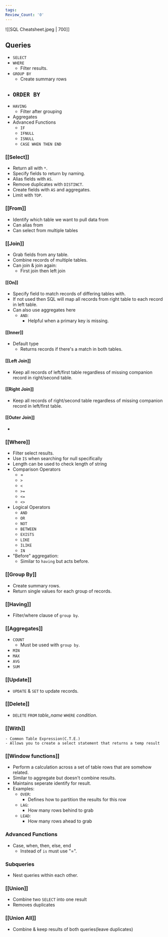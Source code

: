 ```yaml
---
tags:
Review_Count: '0'
---
```


![[SQL Cheatsheet.jpeg | 700]]

## Queries

- `SELECT`
- `WHERE`
  - Filter results.
- `GROUP BY`
  - Create summary rows
- `ORDER BY`
  -
- `HAVING`
  - Filter after grouping
- Aggregates
- Advanced Functions
  - `IF`
  - `IFNULL`
  - `ISNULL`
  - `CASE WHEN THEN END`

### [[Select]]

- Return all with `*`.
- Specify fields to return by naming.
- Alias fields with `AS`.
- Remove duplicates with `DISTINCT`.
- Create fields with `AS` and aggregates.
- Limit with `TOP`.

### [[From]]

- Identify which table we want to pull data from
- Can alias from
- Can select from multiple tables

### [[Join]]

- Grab fields from any table.
- Combine records of multiple tables.
- Can join & join again:
  - First join then left join

#### [[On]]

- Specify field to match records of differing tables with.
- If not used then SQL will map all records from right table to each record in left table.
- Can also use aggregates here
  - `AND`:
    - Helpful when a primary key is missing.

#### [[Inner]]

- Default type
  - Returns records if there's a match in both tables.

#### [[Left Join]]

- Keep all records of left/first table regardless of missing companion record in right/second table.

#### [[Right Join]]

- Keep all records of right/second table regardless of missing companion record in left/first table.

#### [[Outer Join]]

-

### [[Where]]

- Filter select results.
- Use `IS` when searching for null specifically
- Length can be used to check length of string
- Comparison Operators
  - =
  - `>`
  - `<`
  - `>=`
  - `<=`
  - `<>`
- Logical Operators
  - `AND`
  - `OR`
  - `NOT`
  - `BETWEEN`
  - `EXISTS`
  - `LIKE`
  - `ILIKE`
  - `IN`
- "Before" aggregation:
  - Similar to `having` but acts before.

### [[Group By]]

- Create summary rows.
- Return single values for each group of records.

### [[Having]]

- Filter/where clause of `group by`.

### [[Aggregates]]

- `COUNT`
  - Must be used with `group by`.
- `MIN`
- `MAX`
- `AVG`
- `SUM`

### [[Update]]

- `UPDATE` & `SET` to update records.

### [[Delete]]

- `DELETE` `FROM` _table_name_ `WHERE` _condition_.

### [[With]]

    - Common Table Expression(C.T.E.)
    - Allows you to create a select statement that returns a temp result

### [[Window functions]]

- Perform a calculation across a set of table rows that are somehow related.
- Similar to aggregate but doesn't combine results.
- Maintains seperate identify for result.
- Examples:
  - `OVER`:
    - Defines how to partition the results for this row
  - `LAG`:
    - How many rows behind to grab
  - `LEAD`:
    - How many rows ahead to grab

### Advanced Functions

- Case, when, then, else, end
  - Instead of `is` must use "=".

### Subqueries

- Nest queries within each other.

### [[Union]]

- Combine two `SELECT` into one result
- Removes duplicates

### [[Union All]]

- Combine & keep results of both queries(leave duplicates)
